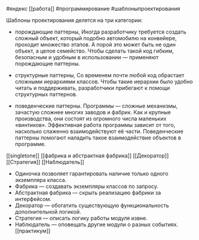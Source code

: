  #яндекс [[работа]] #программирование  #шаблоныпроектирования


Шаблоны проектирования делятся на три категории:

- порождающие паттерны,
Иногда разработчику требуется создать сложный объект, который подобно автомобилю на конвейере, проходит множество этапов. А порой это может быть не один объект, а целое семейство. Чтобы сделать такой код гибким, безопасным и удобным в использовании — применяют порождающие паттерны.

- структурные паттерны,
Со временем почти любой код обрастает сложными иерархиями классов. Чтобы такие иерархии было удобно читать и поддерживать, разработчики прибегают к помощи структурных паттернов.

- поведенческие паттерны.
Программы — сложные механизмы, зачастую сложнее многих заводов и фабрик. Как и крупные производства, они состоят из огромного числа маленьких «винтиков». Эффективная работа программы зависит от того, насколько слаженно взаимодействуют её части. Поведенческие паттерны помогают наладить такое взаимодействие объектов в программе.

[[singletone]]
[[фабрика и абстрактная фабрика]]
[[Декоратор]]
[[Стратегия]]
[[Наблюдатель]]
- Одиночка позволяет гарантировать наличие только одного экземпляра класса.
- Фабрика — создавать экземпляры классов по запросу.
- Абстрактная фабрика — скрыть реализацию фабрики за интерфейсом.
- Декоратор — обогатить существующую функциональность дополнительной логикой.
- Стратегия — описать логику работы модуля извне.
- Наблюдатель — оповещать другие модули о разных событиях.
[[практикум]]